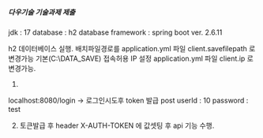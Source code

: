 ##### 다우기술 기술과제 제출


jdk : 17
database : h2 database
framework :  spring boot ver. 2.6.11


 h2 데이터베이스 실행.
 배치파일경로를 application.yml 파일 client.savefilepath 로 변경가능 기본(C:\DATA_SAVE)
 접속허용 IP 설정 application.yml 파일 client.ip 로 변경가능.
 
 1.
 localhost:8080/login -> 로그인시도후 token 발급
  post userId   : 10
       password : test
      
 2. 토큰발급 후 header X-AUTH-TOKEN 에 값셋팅 후  api 기능 수행.
 
